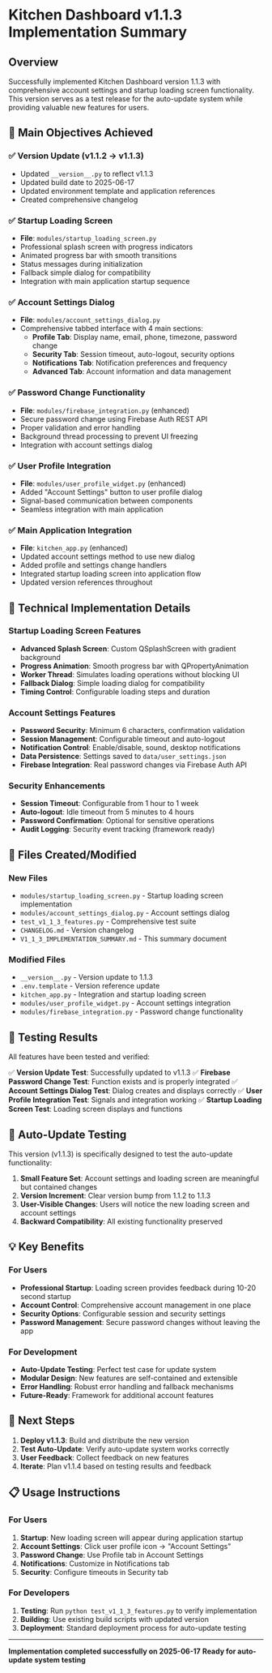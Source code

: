 # Kitchen Dashboard v1.1.3 Implementation Summary

## Overview
Successfully implemented Kitchen Dashboard version 1.1.3 with comprehensive account settings and startup loading screen functionality. This version serves as a test release for the auto-update system while providing valuable new features for users.

## 🎯 Main Objectives Achieved

### ✅ Version Update (v1.1.2 → v1.1.3)
- Updated `__version__.py` to reflect v1.1.3
- Updated build date to 2025-06-17
- Updated environment template and application references
- Created comprehensive changelog

### ✅ Startup Loading Screen
- **File**: `modules/startup_loading_screen.py`
- Professional splash screen with progress indicators
- Animated progress bar with smooth transitions
- Status messages during initialization
- Fallback simple dialog for compatibility
- Integration with main application startup sequence

### ✅ Account Settings Dialog
- **File**: `modules/account_settings_dialog.py`
- Comprehensive tabbed interface with 4 main sections:
  - **Profile Tab**: Display name, email, phone, timezone, password change
  - **Security Tab**: Session timeout, auto-logout, security options
  - **Notifications Tab**: Notification preferences and frequency
  - **Advanced Tab**: Account information and data management

### ✅ Password Change Functionality
- **File**: `modules/firebase_integration.py` (enhanced)
- Secure password change using Firebase Auth REST API
- Proper validation and error handling
- Background thread processing to prevent UI freezing
- Integration with account settings dialog

### ✅ User Profile Integration
- **File**: `modules/user_profile_widget.py` (enhanced)
- Added "Account Settings" button to user profile dialog
- Signal-based communication between components
- Seamless integration with main application

### ✅ Main Application Integration
- **File**: `kitchen_app.py` (enhanced)
- Updated account settings method to use new dialog
- Added profile and settings change handlers
- Integrated startup loading screen into application flow
- Updated version references throughout

## 🔧 Technical Implementation Details

### Startup Loading Screen Features
- **Advanced Splash Screen**: Custom QSplashScreen with gradient background
- **Progress Animation**: Smooth progress bar with QPropertyAnimation
- **Worker Thread**: Simulates loading operations without blocking UI
- **Fallback Dialog**: Simple loading dialog for compatibility
- **Timing Control**: Configurable loading steps and duration

### Account Settings Features
- **Password Security**: Minimum 6 characters, confirmation validation
- **Session Management**: Configurable timeout and auto-logout
- **Notification Control**: Enable/disable, sound, desktop notifications
- **Data Persistence**: Settings saved to `data/user_settings.json`
- **Firebase Integration**: Real password changes via Firebase Auth API

### Security Enhancements
- **Session Timeout**: Configurable from 1 hour to 1 week
- **Auto-logout**: Idle timeout from 5 minutes to 4 hours
- **Password Confirmation**: Optional for sensitive operations
- **Audit Logging**: Security event tracking (framework ready)

## 📁 Files Created/Modified

### New Files
- `modules/startup_loading_screen.py` - Startup loading screen implementation
- `modules/account_settings_dialog.py` - Account settings dialog
- `test_v1_1_3_features.py` - Comprehensive test suite
- `CHANGELOG.md` - Version changelog
- `V1_1_3_IMPLEMENTATION_SUMMARY.md` - This summary document

### Modified Files
- `__version__.py` - Version update to 1.1.3
- `.env.template` - Version reference update
- `kitchen_app.py` - Integration and startup loading screen
- `modules/user_profile_widget.py` - Account settings integration
- `modules/firebase_integration.py` - Password change functionality

## 🧪 Testing Results

All features have been tested and verified:

✅ **Version Update Test**: Successfully updated to v1.1.3
✅ **Firebase Password Change Test**: Function exists and is properly integrated
✅ **Account Settings Dialog Test**: Dialog creates and displays correctly
✅ **User Profile Integration Test**: Signals and integration working
✅ **Startup Loading Screen Test**: Loading screen displays and functions

## 🚀 Auto-Update Testing

This version (v1.1.3) is specifically designed to test the auto-update functionality:

1. **Small Feature Set**: Account settings and loading screen are meaningful but contained changes
2. **Version Increment**: Clear version bump from 1.1.2 to 1.1.3
3. **User-Visible Changes**: Users will notice the new loading screen and account settings
4. **Backward Compatibility**: All existing functionality preserved

## 💡 Key Benefits

### For Users
- **Professional Startup**: Loading screen provides feedback during 10-20 second startup
- **Account Control**: Comprehensive account management in one place
- **Security Options**: Configurable session and security settings
- **Password Management**: Secure password changes without leaving the app

### For Development
- **Auto-Update Testing**: Perfect test case for update system
- **Modular Design**: New features are self-contained and extensible
- **Error Handling**: Robust error handling and fallback mechanisms
- **Future-Ready**: Framework for additional account features

## 🔄 Next Steps

1. **Deploy v1.1.3**: Build and distribute the new version
2. **Test Auto-Update**: Verify auto-update system works correctly
3. **User Feedback**: Collect feedback on new features
4. **Iterate**: Plan v1.1.4 based on testing results and feedback

## 📋 Usage Instructions

### For Users
1. **Startup**: New loading screen will appear during application startup
2. **Account Settings**: Click user profile icon → "Account Settings"
3. **Password Change**: Use Profile tab in Account Settings
4. **Notifications**: Customize in Notifications tab
5. **Security**: Configure timeouts in Security tab

### For Developers
1. **Testing**: Run `python test_v1_1_3_features.py` to verify implementation
2. **Building**: Use existing build scripts with updated version
3. **Deployment**: Standard deployment process for auto-update testing

---

**Implementation completed successfully on 2025-06-17**
**Ready for auto-update system testing**
